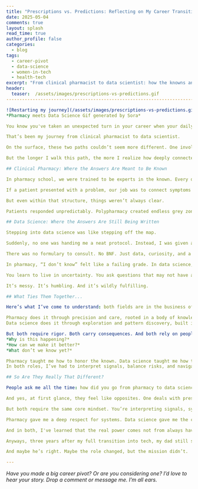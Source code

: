 ```yaml
---
title: "Prescriptions vs. Predictions: Reflecting on My Career Transition"
date: 2025-05-04
comments: true
layout: splash
read_time: true
author_profile: false
categories:
  - blog
tags:
  - career-pivot
  - data-science
  - women-in-tech
  - health-tech
excerpt: "From clinical pharmacist to data scientist: how the knowns and unknowns of two different worlds taught me to think, question, and explore."
header:
  teaser:  /assets/images/prescriptions-vs-predictions.gif
-----------------------------------------------------------------------------------------------------------------------------------------------------

![Restarting my journey](/assets/images/prescriptions-vs-predictions.gif){: .align-center}
*Pharmacy meets Data Science Gif generated by Sora*

You know you've taken an unexpected turn in your career when your daily concerns shift from *"Will this antibiotic cause kidney failure?"* to \*"Will this loop crash my machine?"

That’s been my journey from clinical pharmacist to data scientist.

On the surface, these two paths couldn’t seem more different. One involves lab coats, compounding tools, and patient counsellimg at odd hours. The other, lines of Python code, data dashboards, and unexplained error messages at 2am.

But the longer I walk this path, the more I realize how deeply connected these worlds actually are.

## Clinical Pharmacy: Where the Answers Are Meant to Be Known

In pharmacy school, we were trained to be experts in the known. Every drug had a mechanism, a half-life, a set of interactions and contraindications. We memorized pathways, mastered protocols, and understood how substances moved through the body.

If a patient presented with a problem, our job was to connect symptoms to interventions with precision. The knowledge was already mapped. And in many cases, the "right answer" was backed by decades of clinical research.

But even within that structure, things weren’t always clear.

Patients responded unpredictably. Polypharmacy created endless grey zones. Sometimes, the textbook didn’t match the human in front of you. We adjusted, investigated, collaborated. We worked within the knowns, but we were always watching for the unknowns trying to slip through.

## Data Science: Where the Answers Are Still Being Written

Stepping into data science was like stepping off the map.

Suddenly, no one was handing me a neat protocol. Instead, I was given a raw dataset and a vague question like *"Why are customers churning?"* or \*"Can we predict this trend before it happens?"

There was no formulary to consult. No BNF. Just data, curiosity, and a lot of Googling or hoping someone responds to your question on Stack Overflow because you could not find an exact match to your situation from the past questions other people have asked.

In pharmacy, “I don’t know” felt like a failing grade. In data science, it’s where the work begins.

You learn to live in uncertainty. You ask questions that may not have answers yet. You run models that half-work, dig through noise to find patterns, and try again when they don’t hold up.

It’s messy. It’s humbling. And it’s wildly fulfilling.

## What Ties Them Together...

Here’s what I’ve come to understand: both fields are in the business of improving lives.

Pharmacy does it through precision and care, rooted in a body of knowledge built over generations.
Data science does it through exploration and pattern discovery, built in real time.

But both require rigor. Both carry consequences. And both rely on people who are willing to ask:
*Why is this happening?*
*How can we make it better?*
*What don’t we know yet?*

Pharmacy taught me how to honor the known. Data science taught me how to chase the unknown.
In both roles, I’ve had to interpret signals, balance risks, and navigate complexity on behalf of others.

## So Are They Really That Different?

People ask me all the time: how did you go from pharmacy to data science? Aren’t they completely different?

And yes, at first glance, they feel like opposites. One deals with prescriptions, the other with predictions.

But both require the same core mindset. You’re interpreting signals, synthesizing evidence, and trying to create clarity where there isn’t enough of it. You’re helping people, patients, doctors, stakeholders, make better decisions.

Pharmacy gave me a deep respect for systems. Data science gave me the courage to question them.

And in both, I've learned that the real power comes not from always having the answers, but from knowing how to look for them.

Anyways, three years after my full transition into tech, my dad still starts every WhatsApp message with, \*"Pharm, how are you?" as if no transition ever happened.

And maybe he’s right. Maybe the role changed, but the mission didn’t.

---
```


*Have you made a big career pivot? Or are you considering one? I’d love to hear your story. Drop a comment or message me. I’m all ears.*
